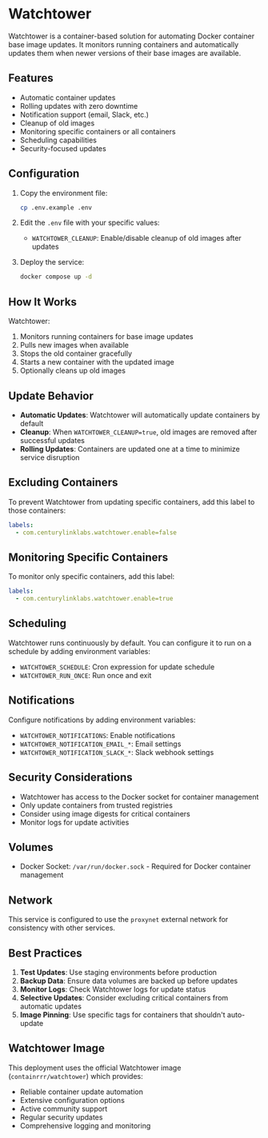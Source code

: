 # Watchtower

Watchtower is a container-based solution for automating Docker container base image updates. It monitors running containers and automatically updates them when newer versions of their base images are available.

## Features

- Automatic container updates
- Rolling updates with zero downtime
- Notification support (email, Slack, etc.)
- Cleanup of old images
- Monitoring specific containers or all containers
- Scheduling capabilities
- Security-focused updates

## Configuration

1. Copy the environment file:
   ```bash
   cp .env.example .env
   ```

2. Edit the `.env` file with your specific values:
   - `WATCHTOWER_CLEANUP`: Enable/disable cleanup of old images after updates

3. Deploy the service:
   ```bash
   docker compose up -d
   ```

## How It Works

Watchtower:
1. Monitors running containers for base image updates
2. Pulls new images when available
3. Stops the old container gracefully
4. Starts a new container with the updated image
5. Optionally cleans up old images

## Update Behavior

- **Automatic Updates**: Watchtower will automatically update containers by default
- **Cleanup**: When `WATCHTOWER_CLEANUP=true`, old images are removed after successful updates
- **Rolling Updates**: Containers are updated one at a time to minimize service disruption

## Excluding Containers

To prevent Watchtower from updating specific containers, add this label to those containers:
```yaml
labels:
  - com.centurylinklabs.watchtower.enable=false
```

## Monitoring Specific Containers

To monitor only specific containers, add this label:
```yaml
labels:
  - com.centurylinklabs.watchtower.enable=true
```

## Scheduling

Watchtower runs continuously by default. You can configure it to run on a schedule by adding environment variables:
- `WATCHTOWER_SCHEDULE`: Cron expression for update schedule
- `WATCHTOWER_RUN_ONCE`: Run once and exit

## Notifications

Configure notifications by adding environment variables:
- `WATCHTOWER_NOTIFICATIONS`: Enable notifications
- `WATCHTOWER_NOTIFICATION_EMAIL_*`: Email settings
- `WATCHTOWER_NOTIFICATION_SLACK_*`: Slack webhook settings

## Security Considerations

- Watchtower has access to the Docker socket for container management
- Only update containers from trusted registries
- Consider using image digests for critical containers
- Monitor logs for update activities

## Volumes

- Docker Socket: `/var/run/docker.sock` - Required for Docker container management

## Network

This service is configured to use the `proxynet` external network for consistency with other services.

## Best Practices

1. **Test Updates**: Use staging environments before production
2. **Backup Data**: Ensure data volumes are backed up before updates
3. **Monitor Logs**: Check Watchtower logs for update status
4. **Selective Updates**: Consider excluding critical containers from automatic updates
5. **Image Pinning**: Use specific tags for containers that shouldn't auto-update

## Watchtower Image

This deployment uses the official Watchtower image (`containrrr/watchtower`) which provides:

- Reliable container update automation
- Extensive configuration options
- Active community support
- Regular security updates
- Comprehensive logging and monitoring
